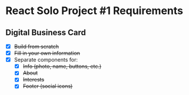 # React Solo Project #1 Requirements

## Digital Business Card

- [x] ~~Build from scratch~~
- [x] ~~Fill in your own information~~
- [x] Separate components for:
  - [x] ~~Info (photo, name, buttons, etc.)~~
  - [x] ~~About~~
  - [x] ~~Interests~~
  - [x] ~~Footer (social icons)~~
